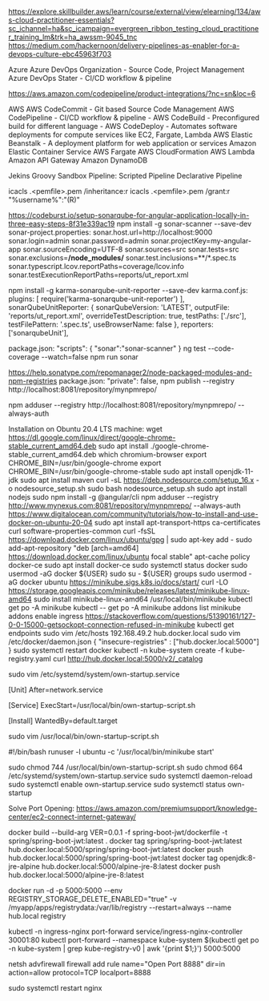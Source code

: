 https://explore.skillbuilder.aws/learn/course/external/view/elearning/134/aws-cloud-practitioner-essentials?sc_ichannel=ha&sc_icampaign=evergreen_ribbon_testing_cloud_practitioner_training_lm&trk=ha_awssm-9045_tnc
https://medium.com/hackernoon/delivery-pipelines-as-enabler-for-a-devops-culture-ebc45963f703

Azure
Azure DevOps Organization - Source Code, Project Management
Azure DevOps Stater - CI/CD workflow & pipeline

https://aws.amazon.com/codepipeline/product-integrations/?nc=sn&loc=6

AWS
AWS CodeCommit - Git based Source Code Management
AWS CodePipeline - CI/CD workflow & pipeline
    - AWS CodeBuild - Preconfigured build for different language
    - AWS CodeDeploy - Automates software deployments for compute services like EC2, Fargate, Lambda
AWS Elastic Beanstalk - A deployment platform for web application or services
Amazon Elastic Container Service
AWS Fargate
AWS CloudFormation
AWS Lambda
Amazon API Gateway
Amazon DynamoDB

Jekins Groovy Sandbox Pipeline:
Scripted Pipeline
Declarative Pipeline

icacls .\<pemfile>.pem /inheritance:r
icacls .\<pemfile>.pem /grant:r "%username%":"(R)"

https://codeburst.io/setup-sonarqube-for-angular-application-locally-in-three-easy-steps-8f31e339ac19
npm install -g sonar-scanner --save-dev
sonar-project.properties:
sonar.host.url=http://localhost:9000 
sonar.login=admin
sonar.password=admin
sonar.projectKey=my-angular-app
sonar.sourceEncoding=UTF-8
sonar.sources=src
sonar.tests=src
sonar.exclusions=**/node_modules/**
sonar.test.inclusions=**/*.spec.ts
sonar.typescript.lcov.reportPaths=coverage/lcov.info
sonar.testExecutionReportPaths=reports/ut_report.xml

npm install -g karma-sonarqube-unit-reporter --save-dev
karma.conf.js:
plugins: [
      require('karma-sonarqube-unit-reporter')
    ],
    sonarQubeUnitReporter: {
      sonarQubeVersion: 'LATEST',
      outputFile: 'reports/ut_report.xml',
      overrideTestDescription: true,
      testPaths: ['./src'],
      testFilePattern: '.spec.ts',
      useBrowserName: false
    },
    reporters: ['sonarqubeUnit'],

package.json:
"scripts": {
"sonar":"sonar-scanner"
}
ng test --code-coverage --watch=false
npm run sonar

https://help.sonatype.com/repomanager2/node-packaged-modules-and-npm-registries
package.json:
"private": false,
npm publish --registry http://localhost:8081/repository/mynpmrepo/

npm adduser --registry http://localhost:8081/repository/mynpmrepo/ --always-auth

Installation on Obuntu 20.4 LTS machine:
wget https://dl.google.com/linux/direct/google-chrome-stable_current_amd64.deb
sudo apt install ./google-chrome-stable_current_amd64.deb
which chromium-browser
export CHROME_BIN=/usr/bin/google-chrome
export CHROME_BIN=/usr/bin/google-chrome-stable
sudo apt install openjdk-11-jdk
sudo apt install maven
curl -sL https://deb.nodesource.com/setup_16.x -o nodesource_setup.sh
sudo bash nodesource_setup.sh
sudo apt install nodejs
sudo npm install -g @angular/cli
npm adduser --registry http://www.mynexus.com:8081/repository/mynpmrepo/ --always-auth
https://www.digitalocean.com/community/tutorials/how-to-install-and-use-docker-on-ubuntu-20-04
sudo apt install apt-transport-https ca-certificates curl software-properties-common
curl -fsSL https://download.docker.com/linux/ubuntu/gpg | sudo apt-key add -
sudo add-apt-repository "deb [arch=amd64] https://download.docker.com/linux/ubuntu focal stable"
apt-cache policy docker-ce
sudo apt install docker-ce
sudo systemctl status docker
sudo usermod -aG docker ${USER}
sudo su - ${USER}
groups
sudo usermod -aG docker ubuntu
https://minikube.sigs.k8s.io/docs/start/
curl -LO https://storage.googleapis.com/minikube/releases/latest/minikube-linux-amd64
sudo install minikube-linux-amd64 /usr/local/bin/minikube
kubectl get po -A
minikube kubectl -- get po -A
minikube addons list
minikube addons enable ingress
https://stackoverflow.com/questions/51390161/127-0-0-15000-getsockopt-connection-refused-in-minikube
kubectl get endpoints
sudo vim /etc/hosts
192.168.49.2 hub.docker.local
sudo vim /etc/docker/daemon.json
{
  "insecure-registries" : ["hub.docker.local:5000"]
}
sudo systemctl restart docker
kubectl -n kube-system create -f kube-registry.yaml
curl http://hub.docker.local:5000/v2/_catalog

sudo vim /etc/systemd/system/own-startup.service

[Unit]
After=network.service

[Service]
ExecStart=/usr/local/bin/own-startup-script.sh

[Install]
WantedBy=default.target

sudo vim /usr/local/bin/own-startup-script.sh

#!/bin/bash
runuser -l ubuntu -c '/usr/local/bin/minikube start'

sudo chmod 744 /usr/local/bin/own-startup-script.sh
sudo chmod 664 /etc/systemd/system/own-startup.service
sudo systemctl daemon-reload
sudo systemctl enable own-startup.service
sudo systemctl status own-startup


Solve Port Opening: https://aws.amazon.com/premiumsupport/knowledge-center/ec2-connect-internet-gateway/


docker build --build-arg VER=0.0.1 -f spring-boot-jwt/dockerfile -t spring/spring-boot-jwt:latest .
docker tag spring/spring-boot-jwt:latest hub.docker.local:5000/spring/spring-boot-jwt:latest
docker push hub.docker.local:5000/spring/spring-boot-jwt:latest
docker tag openjdk:8-jre-alpine hub.docker.local:5000/alpine-jre-8:latest
docker push hub.docker.local:5000/alpine-jre-8:latest

docker run -d -p 5000:5000 --env REGISTRY_STORAGE_DELETE_ENABLED="true" -v /myapp/apps/registrydata:/var/lib/registry --restart=always --name hub.local registry

kubectl -n ingress-nginx port-forward service/ingress-nginx-controller 30001:80
kubectl port-forward --namespace kube-system $(kubectl get po -n kube-system | grep kube-registry-v0 | awk '{print $1;}') 5000:5000

netsh advfirewall firewall add rule name="Open Port 8888" dir=in action=allow protocol=TCP localport=8888

sudo systemctl restart nginx

